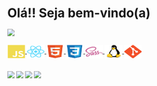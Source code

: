 <h1>Olá!! Seja bem-vindo(a)</h1>

<div> 
  <a href="https://github.com/Lavrudin">
  <img width="400em" src="https://github-readme-stats.vercel.app/api?username=Lavrudin&show_icons=true&theme=vue-dark&include_all_commits=true&count_private=true"/>
</div>

<div style="display: inline_block"><br>
  <img align="center" alt="Lavrudin-Js" height="30" width="40" src="https://raw.githubusercontent.com/devicons/devicon/master/icons/javascript/javascript-plain.svg">
  <img align="center" alt="Lavrudin-REACT" height="30" width="40" src="https://raw.githubusercontent.com/devicons/devicon/master/icons/react/react-original.svg">
  <img align="center" alt="Lavrudin-HTML" height="30" width="40" src="https://raw.githubusercontent.com/devicons/devicon/master/icons/html5/html5-original.svg">
  <img align="center" alt="Lavrudin-CSS" height="30" width="40" src="https://raw.githubusercontent.com/devicons/devicon/master/icons/css3/css3-original.svg">
  <img align="center" alt="Lavrudin-SASS" height="30" width="40" src="https://github.com/devicons/devicon/blob/master/icons/sass/sass-original.svg">
  <img align="center" alt="Lavrudin-LINUX" height="30" width="40" src="https://github.com/devicons/devicon/blob/master/icons/linux/linux-original.svg">
  <img align="center" alt="Lavrudin-GIT" height="30" width="40" src="https://github.com/devicons/devicon/blob/master/icons/git/git-original.svg">
</div>

##

<div>

<a href="https://www.instagram.com/durvalhenriquesouza/" target="_blank"><img src="https://img.shields.io/badge/-Instagram-%23E4405F?style=for-the-badge&logo=instagram&logoColor=white" target="_blank"></a>
<a href="https://twitter.com/lavrudinho" target="_blank"><img src="https://img.shields.io/badge/Twitter-1DA1F2?style=for-the-badge&logo=twitter&logoColor=white" target="_blank"></a>
<a href = "mailto:durvalhenriquesouza93@@gmail.com"><img src="https://img.shields.io/badge/-Gmail-%23333?style=for-the-badge&logo=gmail&logoColor=white" target="_blank"></a>
<a href="https://www.linkedin.com/in/durval-henrique-de-souza-6555731a0/" target="_blank"><img src="https://img.shields.io/badge/-LinkedIn-%230077B5?style=for-the-badge&logo=linkedin&logoColor=white" target="_blank"></a>

</div>
 
